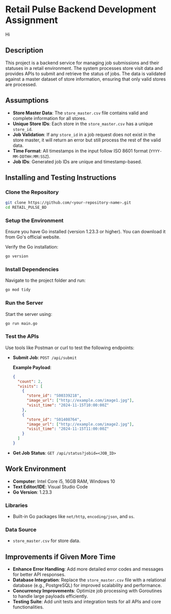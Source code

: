 # **Retail Pulse Backend Development Assignment**

Hi

## **Description**
This project is a backend service for managing job submissions and their statuses in a retail environment. The system processes store visit data and provides APIs to submit and retrieve the status of jobs. The data is validated against a master dataset of store information, ensuring that only valid stores are processed.


## **Assumptions**
- **Store Master Data**: The `store_master.csv` file contains valid and complete information for all stores.
- **Unique Store IDs**: Each store in the `store_master.csv` has a unique `store_id`.
- **Job Validation**: If any `store_id` in a job request does not exist in the store master, it will return an error but still process the rest of the valid data.
- **Time Format**: All timestamps in the input follow ISO 8601 format (`YYYY-MM-DDTHH:MM:SSZ`).
- **Job IDs**: Generated job IDs are unique and timestamp-based.


## **Installing and Testing Instructions**

### **Clone the Repository**
```bash
git clone https://github.com/<your-repository-name>.git
cd RETAIL_PULSE_BD
```

### **Setup the Environment**
Ensure you have Go installed (version 1.23.3 or higher). You can download it from Go's official website.

Verify the Go installation:
```bash
go version
```

### **Install Dependencies**
Navigate to the project folder and run:
```bash
go mod tidy
```

### **Run the Server**
Start the server using:
```bash
go run main.go
```

### **Test the APIs**
Use tools like Postman or curl to test the following endpoints:

- **Submit Job**: `POST /api/submit`

  **Example Payload**:
  ```json
  {
    "count": 2,
    "visits": [
      {
        "store_id": "S00339218",
        "image_url": ["http://example.com/image1.jpg"],
        "visit_time": "2024-11-15T10:00:00Z"
      },
      {
        "store_id": "S01408764",
        "image_url": ["http://example.com/image2.jpg"],
        "visit_time": "2024-11-15T11:00:00Z"
      }
    ]
  }
    ```
- **Get Job Status**: `GET /api/status?jobid=<JOB_ID>`


## **Work Environment**
- **Computer**: Intel Core i5, 16GB RAM, Windows 10
- **Text Editor/IDE**: Visual Studio Code
- **Go Version**: 1.23.3

### **Libraries**
- Built-in Go packages like `net/http`, `encoding/json`, and `os`.

### **Data Source**
- `store_master.csv` for store data.


## **Improvements if Given More Time**
- **Enhance Error Handling**: Add more detailed error codes and messages for better API responses.
- **Database Integration**: Replace the `store_master.csv` file with a relational database (e.g., PostgreSQL) for improved scalability and performance.
- **Concurrency Improvements**: Optimize job processing with Goroutines to handle large payloads efficiently.
- **Testing Suite**: Add unit tests and integration tests for all APIs and core functionalities.
